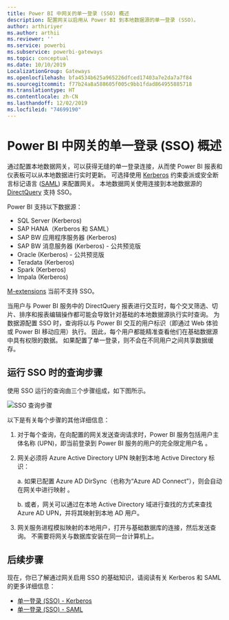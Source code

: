 ```yaml
---
title: Power BI 中网关的单一登录 (SSO) 概述
description: 配置网关以启用从 Power BI 到本地数据源的单一登录 (SSO)。
author: arthiriyer
ms.author: arthii
ms.reviewer: ''
ms.service: powerbi
ms.subservice: powerbi-gateways
ms.topic: conceptual
ms.date: 10/10/2019
LocalizationGroup: Gateways
ms.openlocfilehash: bfa4534b625a965226dfced17403a7e2da7a7f84
ms.sourcegitcommit: f77b24a8a588605f005c9bb1fdad864955885718
ms.translationtype: HT
ms.contentlocale: zh-CN
ms.lasthandoff: 12/02/2019
ms.locfileid: "74699190"
---
```

# <a name="overview-of-single-sign-on-sso-for-gateways-in-power-bi"></a>Power BI 中网关的单一登录 (SSO) 概述

通过配置本地数据网关，可以获得无缝的单一登录连接，从而使 Power BI 报表和仪表板可以从本地数据进行实时更新。 可选择使用 [Kerberos](service-gateway-sso-kerberos.md) 约束委派或安全断言标记语言 ([SAML](service-gateway-sso-saml.md)) 来配置网关。 本地数据网关使用连接到本地数据源的 [DirectQuery](desktop-directquery-about.md) 支持 SSO。

Power BI 支持以下数据源：

* SQL Server (Kerberos)
* SAP HANA（Kerberos 和 SAML）
* SAP BW 应用程序服务器 (Kerberos)
* SAP BW 消息服务器 (Kerberos) - 公共预览版
* Oracle (Kerberos) - 公共预览版
* Teradata (Kerberos)
* Spark (Kerberos)
* Impala (Kerberos)

[M-extensions](https://github.com/microsoft/DataConnectors/blob/master/docs/m-extensions.md) 当前不支持 SSO。

当用户与 Power BI 服务中的 DirectQuery 报表进行交互时，每个交叉筛选、切片、排序和报表编辑操作都可能会导致针对基础的本地数据源执行实时查询。 为数据源配置 SSO 时，查询将以与 Power BI 交互的用户标识（即通过 Web 体验或 Power BI 移动应用）执行。 因此，每个用户都能精准查看他们在基础数据源中具有权限的数据。 如果配置了单一登录，则不会在不同用户之间共享数据缓存。

## <a name="query-steps-when-running-sso"></a>运行 SSO 时的查询步骤

使用 SSO 运行的查询由三个步骤组成，如下图所示。

![SSO 查询步骤](media/service-gateway-sso-overview/sso-query-steps.png)

以下是有关每个步骤的其他详细信息：

1. 对于每个查询，在向配置的网关发送查询请求时，Power BI 服务包括用户主体名称 (UPN)，即当前登录到 Power BI 服务的用户的完全限定用户名  。

2. 网关必须将 Azure Active Directory UPN 映射到本地 Active Directory 标识：

   a. 如果已配置 Azure AD DirSync（也称为“Azure AD Connect”），则会自动在网关中进行映射  。

   b.  或者，网关可以通过在本地 Active Directory 域进行查找的方式来查找 Azure AD UPN，并将其映射到本地 AD 用户。

3. 网关服务进程模拟映射的本地用户，打开与基础数据库的连接，然后发送查询。 不需要将网关与数据库安装在同一台计算机上。

## <a name="next-steps"></a>后续步骤

现在，你已了解通过网关启用 SSO 的基础知识，请阅读有关 Kerberos 和 SAML 的更多详细信息：

* [单一登录 (SSO) - Kerberos](service-gateway-sso-kerberos.md)
* [单一登录 (SSO) - SAML](service-gateway-sso-saml.md)
